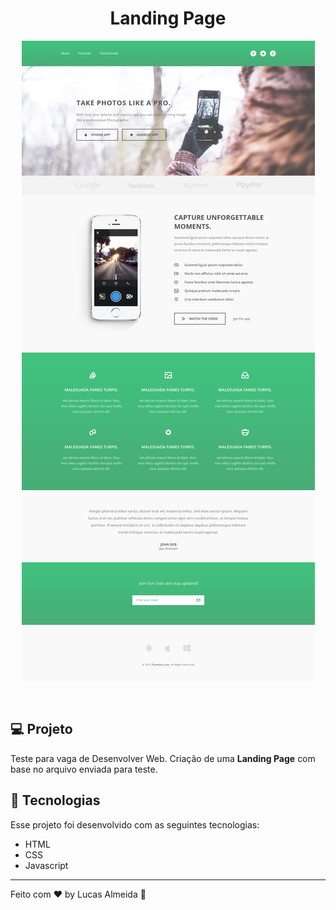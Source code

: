 <h1 align="center">
  Landing Page
</h1>

<p align="center">
 <img src="./.github/landing-page.png" />
</p>

<br>

## 💻 Projeto

Teste para vaga de Desenvolver Web. Criação de uma **Landing Page** com base no arquivo enviada para teste.


## 🚀 Tecnologias

Esse projeto foi desenvolvido com as seguintes tecnologias:

- HTML
- CSS
- Javascript

---

Feito com ♥ by Lucas Almeida :wave:

